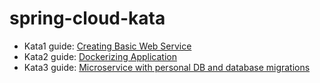 # spring-cloud-kata

* Kata1 guide: [Creating Basic Web Service](http://accordance.github.io/microservice-dojo/guides/docs/kata1/creating_basic_web_service.html)
* Kata2 guide: [Dockerizing Application](http://accordance.github.io/microservice-dojo/guides/docs/kata2/dockerizing_application.html)
* Kata3 guide: [Microservice with personal DB and database migrations](http://accordance.github.io/microservice-dojo/guides/docs/kata3/service_using_mysql_db.html)
